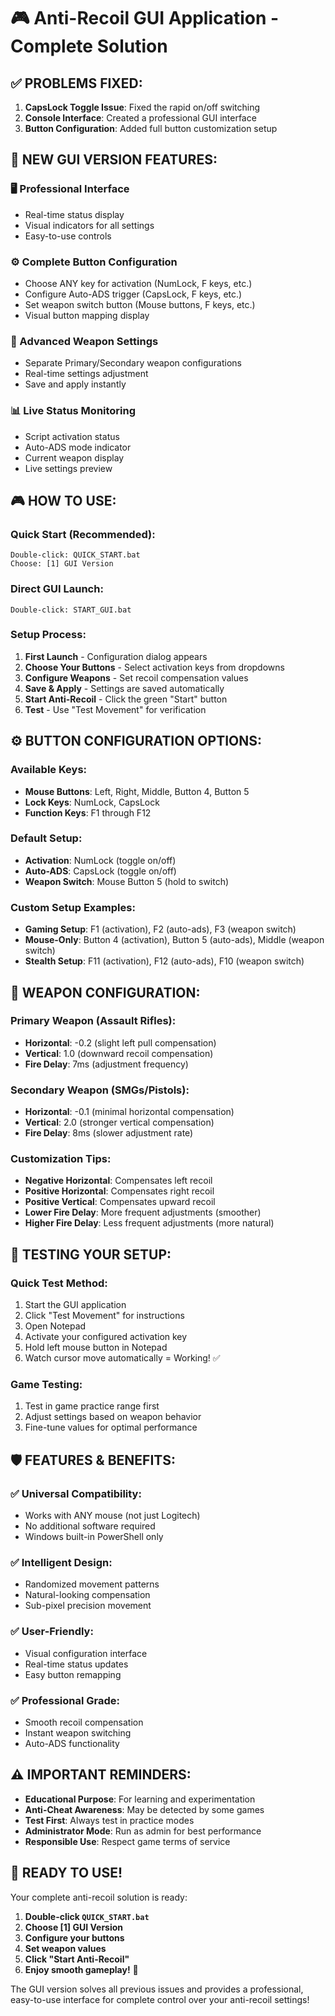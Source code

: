 # 🎮 Anti-Recoil GUI Application - Complete Solution

## ✅ **PROBLEMS FIXED:**

1. **CapsLock Toggle Issue**: Fixed the rapid on/off switching
2. **Console Interface**: Created a professional GUI interface
3. **Button Configuration**: Added full button customization setup

## 🚀 **NEW GUI VERSION FEATURES:**

### **🖥️ Professional Interface**
- Real-time status display
- Visual indicators for all settings
- Easy-to-use controls

### **⚙️ Complete Button Configuration**
- Choose ANY key for activation (NumLock, F keys, etc.)
- Configure Auto-ADS trigger (CapsLock, F keys, etc.)
- Set weapon switch button (Mouse buttons, F keys, etc.)
- Visual button mapping display

### **🎯 Advanced Weapon Settings**
- Separate Primary/Secondary weapon configurations
- Real-time settings adjustment
- Save and apply instantly

### **📊 Live Status Monitoring**
- Script activation status
- Auto-ADS mode indicator
- Current weapon display
- Live settings preview

## 🎮 **HOW TO USE:**

### **Quick Start (Recommended):**
```
Double-click: QUICK_START.bat
Choose: [1] GUI Version
```

### **Direct GUI Launch:**
```
Double-click: START_GUI.bat
```

### **Setup Process:**
1. **First Launch** - Configuration dialog appears
2. **Choose Your Buttons** - Select activation keys from dropdowns
3. **Configure Weapons** - Set recoil compensation values
4. **Save & Apply** - Settings are saved automatically
5. **Start Anti-Recoil** - Click the green "Start" button
6. **Test** - Use "Test Movement" for verification

## ⚙️ **BUTTON CONFIGURATION OPTIONS:**

### **Available Keys:**
- **Mouse Buttons**: Left, Right, Middle, Button 4, Button 5
- **Lock Keys**: NumLock, CapsLock
- **Function Keys**: F1 through F12

### **Default Setup:**
- **Activation**: NumLock (toggle on/off)
- **Auto-ADS**: CapsLock (toggle on/off)  
- **Weapon Switch**: Mouse Button 5 (hold to switch)

### **Custom Setup Examples:**
- **Gaming Setup**: F1 (activation), F2 (auto-ads), F3 (weapon switch)
- **Mouse-Only**: Button 4 (activation), Button 5 (auto-ads), Middle (weapon switch)
- **Stealth Setup**: F11 (activation), F12 (auto-ads), F10 (weapon switch)

## 🎯 **WEAPON CONFIGURATION:**

### **Primary Weapon** (Assault Rifles):
- **Horizontal**: -0.2 (slight left pull compensation)
- **Vertical**: 1.0 (downward recoil compensation)
- **Fire Delay**: 7ms (adjustment frequency)

### **Secondary Weapon** (SMGs/Pistols):
- **Horizontal**: -0.1 (minimal horizontal compensation)
- **Vertical**: 2.0 (stronger vertical compensation)
- **Fire Delay**: 8ms (slower adjustment rate)

### **Customization Tips:**
- **Negative Horizontal**: Compensates left recoil
- **Positive Horizontal**: Compensates right recoil
- **Positive Vertical**: Compensates upward recoil
- **Lower Fire Delay**: More frequent adjustments (smoother)
- **Higher Fire Delay**: Less frequent adjustments (more natural)

## 🔧 **TESTING YOUR SETUP:**

### **Quick Test Method:**
1. Start the GUI application
2. Click "Test Movement" for instructions
3. Open Notepad
4. Activate your configured activation key
5. Hold left mouse button in Notepad
6. Watch cursor move automatically = Working! ✅

### **Game Testing:**
1. Test in game practice range first
2. Adjust settings based on weapon behavior
3. Fine-tune values for optimal performance

## 🛡️ **FEATURES & BENEFITS:**

### **✅ Universal Compatibility:**
- Works with ANY mouse (not just Logitech)
- No additional software required
- Windows built-in PowerShell only

### **✅ Intelligent Design:**
- Randomized movement patterns
- Natural-looking compensation
- Sub-pixel precision movement

### **✅ User-Friendly:**
- Visual configuration interface
- Real-time status updates
- Easy button remapping

### **✅ Professional Grade:**
- Smooth recoil compensation
- Instant weapon switching
- Auto-ADS functionality

## ⚠️ **IMPORTANT REMINDERS:**

- **Educational Purpose**: For learning and experimentation
- **Anti-Cheat Awareness**: May be detected by some games
- **Test First**: Always test in practice modes
- **Administrator Mode**: Run as admin for best performance
- **Responsible Use**: Respect game terms of service

## 🚀 **READY TO USE!**

Your complete anti-recoil solution is ready:

1. **Double-click `QUICK_START.bat`**
2. **Choose [1] GUI Version**
3. **Configure your buttons**
4. **Set weapon values**
5. **Click "Start Anti-Recoil"**
6. **Enjoy smooth gameplay!** 🎯

The GUI version solves all previous issues and provides a professional, easy-to-use interface for complete control over your anti-recoil settings!
